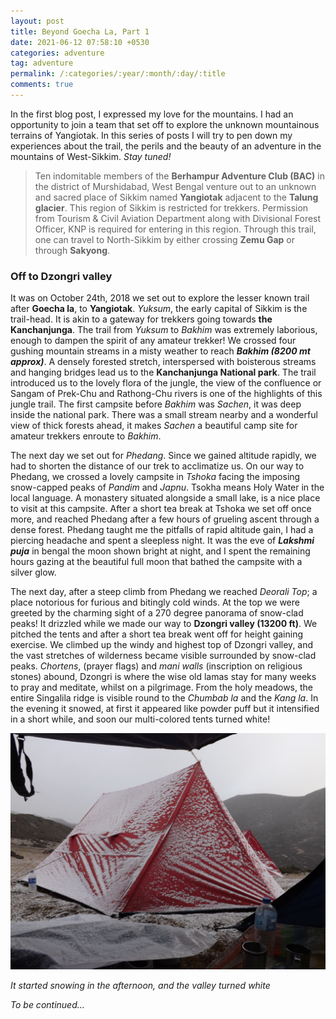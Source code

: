 ```yaml
---
layout: post
title: Beyond Goecha La, Part 1
date: 2021-06-12 07:58:10 +0530
categories: adventure
tag: adventure
permalink: /:categories/:year/:month/:day/:title
comments: true
---
```


In the first blog post, I expressed my love for the mountains. I had an opportunity to join a team that set off to explore the unknown mountainous terrains of Yangiotak. In this series of posts I will try to pen down my experiences about the trail, the perils and the beauty of an adventure in the mountains of West-Sikkim. *Stay tuned!*

>Ten indomitable members of the **Berhampur Adventure Club (BAC)** in the district of Murshidabad, West Bengal venture out to an unknown and sacred place of Sikkim named **Yangiotak** adjacent to the **Talung glacier**. This region of Sikkim is restricted for trekkers. Permission from Tourism & Civil Aviation Department along with Divisional Forest Officer, KNP is required for entering in this region. Through this trail, one can travel to North-Sikkim by either crossing **Zemu Gap** or through **Sakyong**.

### Off to Dzongri valley

It was on October 24th, 2018 we set out to explore the lesser known trail after **Goecha la**, to **Yangiotak**. *Yuksum*, the early capital of Sikkim is the trail-head. It is akin to a gateway for trekkers going towards **the Kanchanjunga**. The trail from *Yuksum* to *Bakhim* was extremely laborious, enough to dampen the spirit of any amateur trekker! We crossed four gushing mountain streams in a misty weather to reach ***Bakhim (8200 mt approx)***. A densely forested stretch, interspersed with boisterous streams and hanging bridges lead us to the **Kanchanjunga National park**. The trail introduced us to the lovely flora of the jungle, the view of the confluence or Sangam of Prek-Chu and Rathong-Chu rivers is one of the highlights of this jungle trail. The first campsite before *Bakhim* was *Sachen*, it was deep inside the national park. There was a small stream nearby and a wonderful view of thick forests ahead, it makes *Sachen* a beautiful camp site for amateur trekkers enroute to *Bakhim*.

The next day we set out for *Phedang*. Since we gained altitude rapidly, we had to shorten the distance of our trek to acclimatize us. On our way to Phedang, we crossed a lovely campsite in *Tshoka* facing the imposing snow-capped peaks of *Pandim* and *Japnu*. Tsokha means Holy Water in the local language. A monastery situated alongside a small lake, is a nice place to visit at this campsite. After a short tea break at Tshoka we set off once more, and reached Phedang after a few hours of grueling ascent through a dense forest. Phedang taught me the pitfalls of rapid altitude gain, I had a piercing headache and spent a sleepless night. It was the eve of ***Lakshmi puja*** in bengal the moon shown bright at night, and I spent the remaining hours gazing at the beautiful full moon that bathed the campsite with a silver glow.

The next day, after a steep climb from Phedang we reached *Deorali Top*; a place notorious for furious and bitingly cold winds. At the top we were greeted by the charming sight of a 270 degree panorama of snow-clad peaks! It drizzled while we made our way to **Dzongri valley (13200 ft)**. We pitched the tents and after a short tea break went off for height gaining exercise. We climbed up the windy and highest top of Dzongri valley, and the vast stretches of wilderness became visible surrounded by snow-clad peaks. *Chortens*, (prayer flags) and *mani walls* (inscription on religious stones) abound, Dzongri is where the wise old lamas stay for many weeks to pray and meditate, whilst on a pilgrimage. From the holy meadows, the entire Singalila ridge is visible round to the *Chumbab la* and the *Kang la*. In the evening it snowed, at first it appeared like powder puff but it intensified in a short while, and soon our multi-colored tents turned white!

![ibex](../files/images/beyond_goechala/dzongri_snow.JPG)

*It started snowing in the afternoon, and the valley turned white*

*To be continued...*
